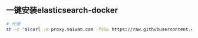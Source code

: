 ## 一键安装elasticsearch-docker

```bash
# 代理
sh -c "$(curl -x proxy.vaiwan.com -fsSL https://raw.githubusercontent.com/czy1024/luna-linux-conf/master/elasticSearch/docker-mysql.sh)"
```

